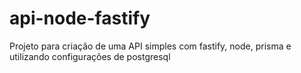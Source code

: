 # api-node-fastify
Projeto para criação de uma API simples com fastify, node, prisma e utilizando configurações de postgresql
